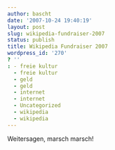 ```yaml
---
author: bascht
date: '2007-10-24 19:40:19'
layout: post
slug: wikipedia-fundraiser-2007
status: publish
title: Wikipedia Fundraiser 2007
wordpress_id: '270'
? ''
: - freie kultur
  - freie kultur
  - geld
  - geld
  - internet
  - internet
  - Uncategorized
  - wikipedia
  - wikipedia
---
```


Weitersagen, marsch marsch!


